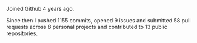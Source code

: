 Joined Github 4 years ago.

Since then I pushed 1155 commits, opened 9 issues and submitted 58 pull requests across 8 personal projects and contributed to 13 public repositories.
